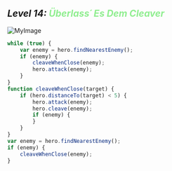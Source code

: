 ## ***Level 14:***  <span style="color: lightgreen">***Überlass´ Es Dem Cleaver***



![MyImage](Welt-2Level-14.png)

```Javascript
while (true) {
    var enemy = hero.findNearestEnemy();
    if (enemy) {
        cleaveWhenClose(enemy);
        hero.attack(enemy);
    }
}
function cleaveWhenClose(target) {
    if (hero.distanceTo(target) < 5) {
        hero.attack(enemy);
        hero.cleave(enemy);
        if (enemy) {
        }
    }
}
var enemy = hero.findNearestEnemy();
if (enemy) {
    cleaveWhenClose(enemy);
}
```